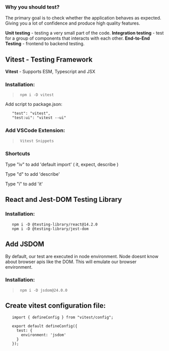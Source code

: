 ### Why you should test?
The primary goal is to check whether the application behaves as expected. Giving you a lot of confidence and produce high quality features.

**Unit testing** - testing a very small part of the code.
**Integration testing** - test for a group of components that interacts with each other.
**End-to-End Testing** - frontend to backend testing.

## Vitest - Testing Framework
**Vitest** - Supports ESM, Typescript and JSX

### Installation: 
>      npm i -D vitest

Add script to package.json:
>      
       "test": "vitest",
       "test:ui": "vitest --ui"

### Add VSCode Extension:
>      Vitest Snippets

### Shortcuts
Type "iv" to add 'default import' ( it, expect, describe )

Type "d" to add 'describe'

Type "i" to add 'it'

## React and Jest-DOM Testing Library

### Installation: 
>       
       npm i -D @testing-library/react@14.2.0
       npm i -D @testing-library/jest-dom


## Add JSDOM
By default, our test are executed in node environment. Node doesnt know about browser apis like the DOM.
This will emulate our browser environment.

### Installation: 
>      npm i -D jsdom@24.0.0

## Create vitest configuration file:
>       
       import { defineConfig } from "vitest/config";

       export default defineConfig({
         test: {
           environment: 'jsdom'
         }
       });


